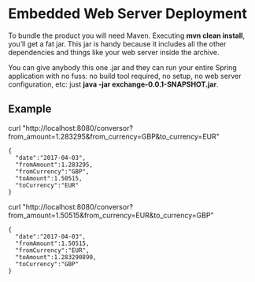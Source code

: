 # Embedded Web Server Deployment

To bundle the product you will need Maven. Executing **mvn clean install**, you’ll get a 
fat jar. This jar is handy because it includes all the other dependencies and things 
like your web server inside the archive.

You can give anybody this one .jar and they can run your entire Spring application 
with no fuss: no build tool required, no setup, no web server configuration, etc: 
just **java -jar exchange-0.0.1-SNAPSHOT.jar**.

## Example

curl "http://localhost:8080/conversor?from_amount=1.283295&from_currency=GBP&to_currency=EUR"

```
{
  "date":"2017-04-03",
  "fromAmount":1.283295,
  "fromCurrency":"GBP",
  "toAmount":1.50515,
  "toCurrency":"EUR"
}
```

curl "http://localhost:8080/conversor?from_amount=1.50515&from_currency=EUR&to_currency=GBP"

```
{
  "date":"2017-04-03",
  "fromAmount":1.50515,
  "fromCurrency":"EUR",
  "toAmount":1.283290890,
  "toCurrency":"GBP"
}
```


